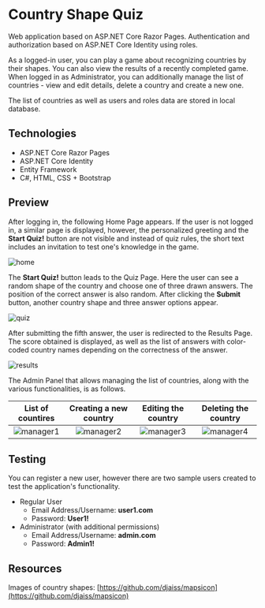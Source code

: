 # Country Shape Quiz

Web application based on ASP.NET Core Razor Pages. Authentication and authorization based on ASP.NET Core Identity using roles.

As a logged-in user, you can play a game about recognizing countries by their shapes. You can also view the results of a recently completed game. When logged in as Administrator, you can additionally manage the list of countries - view and edit details, delete a country and create a new one. 

The list of countries as well as users and roles data are stored in local database.

## Technologies

* ASP.NET Core Razor Pages
* ASP.NET Core Identity
* Entity Framework
* C#, HTML, CSS + Bootstrap



## Preview

After logging in, the following Home Page appears. 
If the user is not logged in, a similar page is displayed, however, the personalized greeting and the **Start Quiz!** button are not visible and instead of quiz rules, the short text includes an invitation to test one's knowledge in the game.

![home](https://user-images.githubusercontent.com/87367190/186756826-8472061a-b59b-48b1-bf11-21e288db79dc.png)

The **Start Quiz!** button leads to the Quiz Page. Here the user can see a random shape of the country and choose one of three drawn answers. The position of the correct answer is also random. After clicking the **Submit** button, another country shape and three answer options appear.

![quiz](https://user-images.githubusercontent.com/87367190/186760070-c669b637-21a4-4fa3-b6cf-cb1bf072ca2e.png)

After submitting the fifth answer, the user is redirected to the Results Page. The score obtained is displayed, as well as the list of answers with color-coded country names depending on the correctness of the answer.

![results](https://user-images.githubusercontent.com/87367190/186761859-991b4f07-5594-496c-a071-3bb2c3856cb0.png)

The Admin Panel that allows managing the list of countries, along with the various functionalities, is as follows.

List of countires | Creating a new country | Editing the country | Deleting the country
:-------------------------:|:-------------------------:|:-------------------------:|:-------------------------:
![manager1](https://user-images.githubusercontent.com/87367190/186768279-e6df361a-d048-4f47-b414-8744e51214d8.png) | ![manager2](https://user-images.githubusercontent.com/87367190/186768307-1babbdf0-052e-495d-a313-c556d29a8981.png) | ![manager3](https://user-images.githubusercontent.com/87367190/186768342-67f364ea-6acc-4c4b-9887-f90913ceb519.png) | ![manager4](https://user-images.githubusercontent.com/87367190/186768370-f13b4544-b19a-4077-ac19-4ff759f061f1.png)

## Testing

You can register a new user, however there are two sample users created to test the application's functionality. 

- Regular User
  - Email Address/Username: **user1.com**
  - Password: **User1!**
- Administrator (with additional permissions)
  - Email Address/Username: **admin.com**
  - Password: **Admin1!**
  
## Resources

Images of country shapes: [https://github.com/djaiss/mapsicon](https://github.com/djaiss/mapsicon)
